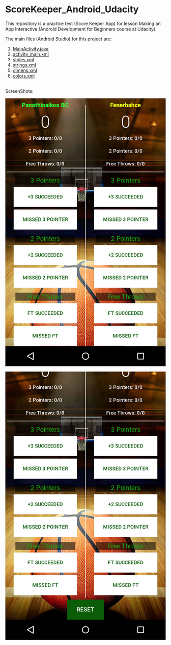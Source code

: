 # ScoreKeeper_Android_Udacity
This repository is a practice test (Score Keeper App) for lesson Making an App Interactive (Android Development for Beginners course at Udacity).

The main files (Android Studio) for this project are:

1. <a href="https://github.com/KostasAnagnostou/ScoreKeeper_Android_Udacity/blob/master/app/src/main/java/com/example/android/scorekeeper/MainActivity.java">MainActivity.java</a></br>
2. <a href="https://github.com/KostasAnagnostou/ScoreKeeper_Android_Udacity/blob/master/app/src/main/res/layout/activity_main.xml">activity_main.xml</a></br>
3. <a href="https://github.com/KostasAnagnostou/ScoreKeeper_Android_Udacity/blob/master/app/src/main/res/values/styles.xml">styles.xml</a></br>
4. <a href="https://github.com/KostasAnagnostou/ScoreKeeper_Android_Udacity/blob/master/app/src/main/res/values/strings.xml">strings.xml</a></br>
5. <a href="https://github.com/KostasAnagnostou/ScoreKeeper_Android_Udacity/blob/master/app/src/main/res/values/dimens.xml">dimens.xml</a></br>
6. <a href="https://github.com/KostasAnagnostou/ScoreKeeper_Android_Udacity/blob/master/app/src/main/res/values/colors.xml">colors.xml</a></br>
</br>
ScreenShots:

![alt tag](https://github.com/KostasAnagnostou/ScoreKeeper_Android_Udacity/blob/master/score_keeper.png)

![alt tag](https://github.com/KostasAnagnostou/ScoreKeeper_Android_Udacity/blob/master/scorekeeper1%20(1).png)




